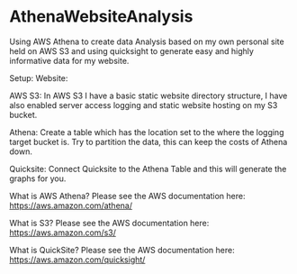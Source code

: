 # AthenaWebsiteAnalysis
Using AWS Athena to create data Analysis based on my own personal site held on AWS S3 and using quicksight to generate easy and highly informative data for my website. 

Setup:
  Website:
  
  AWS S3:
  In AWS S3 I have a basic static website directory structure, I have also enabled server access logging and static website   hosting on my S3 bucket.
  
  Athena:
    Create a table which has the location set to the where the logging target bucket is. Try to partition the data, this can keep the costs of Athena down.
    
  Quicksite:
 Connect Quicksite to the Athena Table and this will generate the graphs for you.
  

What is AWS Athena?
Please see the AWS documentation here: https://aws.amazon.com/athena/

What is S3?
Please see the AWS documentation here: https://aws.amazon.com/s3/

What is QuickSite?
Please see the AWS documentation here: https://aws.amazon.com/quicksight/
